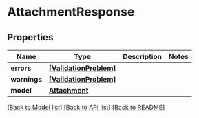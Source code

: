 # AttachmentResponse


## Properties
Name | Type | Description | Notes
------------ | ------------- | ------------- | -------------
**errors** | [**[ValidationProblem]**](ValidationProblem.md) |  | 
**warnings** | [**[ValidationProblem]**](ValidationProblem.md) |  | 
**model** | [**Attachment**](Attachment.md) |  | 

[[Back to Model list]](../README.md#documentation-for-models) [[Back to API list]](../README.md#documentation-for-api-endpoints) [[Back to README]](../README.md)


